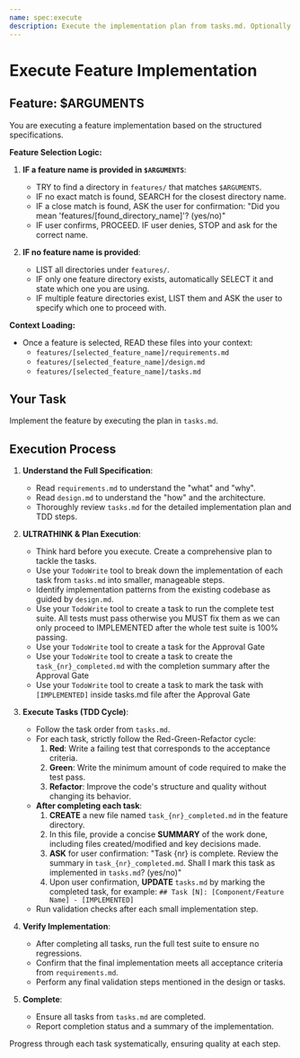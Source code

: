 ```yaml
---
name: spec:execute
description: Execute the implementation plan from tasks.md. Optionally specify a feature name to load its context.
---
```


# Execute Feature Implementation

## Feature: $ARGUMENTS

You are executing a feature implementation based on the structured specifications.

**Feature Selection Logic:**

1.  **IF a feature name is provided in `$ARGUMENTS`**:
    *   TRY to find a directory in `features/` that matches `$ARGUMENTS`.
    *   IF no exact match is found, SEARCH for the closest directory name.
    *   IF a close match is found, ASK the user for confirmation: "Did you mean 'features/[found_directory_name]'? (yes/no)"
    *   IF user confirms, PROCEED. IF user denies, STOP and ask for the correct name.

2.  **IF no feature name is provided**:
    *   LIST all directories under `features/`.
    *   IF only one feature directory exists, automatically SELECT it and state which one you are using.
    *   IF multiple feature directories exist, LIST them and ASK the user to specify which one to proceed with.

**Context Loading:**

*   Once a feature is selected, READ these files into your context:
    *   `features/[selected_feature_name]/requirements.md`
    *   `features/[selected_feature_name]/design.md`
    *   `features/[selected_feature_name]/tasks.md`

## Your Task
Implement the feature by executing the plan in `tasks.md`.

## Execution Process

1.  **Understand the Full Specification**:
    *   Read `requirements.md` to understand the "what" and "why".
    *   Read `design.md` to understand the "how" and the architecture.
    *   Thoroughly review `tasks.md` for the detailed implementation plan and TDD steps.

2.  **ULTRATHINK & Plan Execution**:
    *   Think hard before you execute. Create a comprehensive plan to tackle the tasks.
    *   Use your `TodoWrite` tool to break down the implementation of each task from `tasks.md` into smaller, manageable steps.
    *   Identify implementation patterns from the existing codebase as guided by `design.md`.
    *   Use your `TodoWrite` tool to create a task to run the complete test suite. All tests must pass otherwise you MUST fix them as we can only proceed to IMPLEMENTED after the whole test suite is 100% passing.
    *   Use your `TodoWrite` tool to create a task for the Approval Gate
    *   Use your `TodoWrite` tool to create a task to create the `task_{nr}_completed.md` with the completion summary after the Approval Gate
    *   Use your `TodoWrite` tool to create a task to mark the task with `[IMPLEMENTED]` inside tasks.md file after the Approval Gate

3.  **Execute Tasks (TDD Cycle)**:
    *   Follow the task order from `tasks.md`.
    *   For each task, strictly follow the Red-Green-Refactor cycle:
        1.  **Red**: Write a failing test that corresponds to the acceptance criteria.
        2.  **Green**: Write the minimum amount of code required to make the test pass.
        3.  **Refactor**: Improve the code's structure and quality without changing its behavior.
    *   **After completing each task**:
        1.  **CREATE** a new file named `task_{nr}_completed.md` in the feature directory.
        2.  In this file, provide a concise **SUMMARY** of the work done, including files created/modified and key decisions made.
        3.  **ASK** for user confirmation: "Task {nr} is complete. Review the summary in `task_{nr}_completed.md`. Shall I mark this task as implemented in `tasks.md`? (yes/no)"
        4.  Upon user confirmation, **UPDATE** `tasks.md` by marking the completed task, for example: `## Task [N]: [Component/Feature Name] - [IMPLEMENTED]`
    *   Run validation checks after each small implementation step.

4.  **Verify Implementation**:
    *   After completing all tasks, run the full test suite to ensure no regressions.
    *   Confirm that the final implementation meets all acceptance criteria from `requirements.md`.
    *   Perform any final validation steps mentioned in the design or tasks.

5.  **Complete**:
    *   Ensure all tasks from `tasks.md` are completed.
    *   Report completion status and a summary of the implementation.

Progress through each task systematically, ensuring quality at each step.

